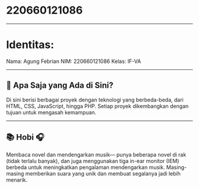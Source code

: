 # 220660121086

---

# Identitas:

Nama: Agung Febrian
NIM: 220660121086
Kelas: IF-VA

---

## 🚀 Apa Saja yang Ada di Sini?

Di sini berisi berbagai proyek dengan teknologi yang berbeda-beda, dari HTML, CSS, JavaScript,  hingga PHP. Setiap proyek dikembangkan dengan tujuan untuk mengasah kemampuan.

---

## 📚 Hobi 🎧

Membaca novel dan mendengarkan musik— punya beberapa novel di rak (tidak terlalu banyak), dan juga menggunakan tiga in-ear monitor (IEM) berbeda untuk meningkatkan pengalaman mendengarkan musik. Masing-masing memberikan suara yang unik dan membuat segalanya jadi lebih menarik.